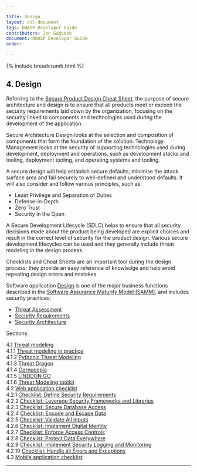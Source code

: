 ```yaml
---

title: Design
layout: col-document
tags: OWASP Developer Guide
contributors: Jon Gadsden
document: OWASP Developer Guide
order:

---
```


{% include breadcrumb.html %}

## 4. Design

Referring to the [Secure Product Design Cheat Sheet][spdcs], the purpose of secure architecture and design is to ensure
that all products meet or exceed the security requirements laid down by the organization,
focusing on the security linked to components and technologies used during the development of the application.

Secure Architecture Design looks at the selection and composition of components that form the foundation of the solution.
Technology Management looks at the security of supporting technologies used during development, deployment and operations,
such as development stacks and tooling, deployment tooling, and operating systems and tooling.

A secure design will help establish secure defaults, minimise the attack surface area
and fail securely to well-defined and understood defaults.
It will also consider and follow various principles, such as:

* Least Privilege and Separation of Duties
* Defense-in-Depth
* Zero Trust
* Security in the Open

A Secure Development Lifecycle (SDLC) helps to ensure that all security decisions made about the product being developed
are explicit choices and result in the correct level of security for the product design.
Various secure development lifecycles can be used and they generally include threat modeling in the design process.

Checklists and Cheat Sheets are an important tool during the design process;
they provide an easy reference of knowledge and help avoid repeating design errors and mistakes.

Software application [Design][sammd] is one of the major business functions described in
the [Software Assurance Maturity Model (SAMM)][samm], and includes security practices:

* [Threat Assessment][sammdta]
* [Security Requirements][sammdsr]
* [Security Architecture][sammdsa]

Sections:

4.1 [Threat modeling](#threat-modeling)  
4.1.1 [Threat modeling in practice](#threat-modeling-in-practice)  
4.1.2 [Pythonic Threat Modeling](#pythonic-threat-modeling)  
4.1.3 [Threat Dragon](#threat-dragon)  
4.1.4 [Cornucopia](#cornucopia)  
4.1.5 [LINDDUN GO](#linddun-go)  
4.1.6 [Threat Modeling toolkit](#threat-modeling-toolkit)  
4.2 [Web application checklist](#web-application-checklist)  
4.2.1 [Checklist: Define Security Requirements](#checklist-define-security-requirements)  
4.2.2 [Checklist: Leverage Security Frameworks and Libraries](#checklist-leverage-security-frameworks-and-libraries)  
4.2.3 [Checklist: Secure Database Access](#checklist-secure-database-access)  
4.2.4 [Checklist: Encode and Escape Data](#checklist-encode-and-escape-data)  
4.2.5 [Checklist: Validate All Inputs](#checklist-validate-all-inputs)  
4.2.6 [Checklist: Implement Digital Identity](#checklist-implement-digital-identity)  
4.2.7 [Checklist: Enforce Access Controls](#checklist-enforce-access-controls)  
4.2.8 [Checklist: Protect Data Everywhere](#checklist-protect-data-everywhere)  
4.2.9 [Checklist: Implement Security Logging and Monitoring](#checklist-implement-security-logging-and-monitoring)  
4.2.10 [Checklist: Handle all Errors and Exceptions](#checklist-handle-all-errors-and-exceptions)  
4.3 [Mobile application checklist](#mobile-application-checklist)  

----

[samm]: https://owaspsamm.org/about/
[sammd]: https://owaspsamm.org/model/design/
[sammdsr]: https://owaspsamm.org/model/design/security-requirements/
[sammdsa]: https://owaspsamm.org/model/design/security-architecture/
[sammdta]: https://owaspsamm.org/model/design/threat-assessment/
[spdcs]: https://cheatsheetseries.owasp.org/cheatsheets/Secure_Product_Design_Cheat_Sheet.html
